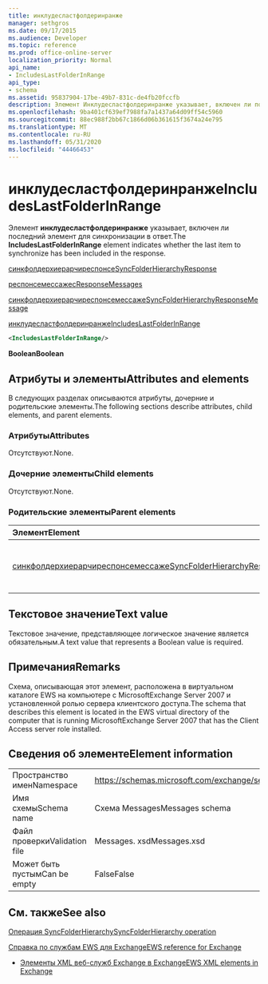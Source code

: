 ```yaml
---
title: инклудесластфолдеринранже
manager: sethgros
ms.date: 09/17/2015
ms.audience: Developer
ms.topic: reference
ms.prod: office-online-server
localization_priority: Normal
api_name:
- IncludesLastFolderInRange
api_type:
- schema
ms.assetid: 95837904-17be-49b7-831c-de4fb20fccfb
description: Элемент Инклудесластфолдеринранже указывает, включен ли последний элемент для синхронизации в ответ.
ms.openlocfilehash: 9ba401cf639ef7988fa7a1437a64d09ff54c5960
ms.sourcegitcommit: 88ec988f2bb67c1866d06b361615f3674a24e795
ms.translationtype: MT
ms.contentlocale: ru-RU
ms.lasthandoff: 05/31/2020
ms.locfileid: "44466453"
---
```

# <a name="includeslastfolderinrange"></a><span data-ttu-id="74742-103">инклудесластфолдеринранже</span><span class="sxs-lookup"><span data-stu-id="74742-103">IncludesLastFolderInRange</span></span>

<span data-ttu-id="74742-104">Элемент **инклудесластфолдеринранже** указывает, включен ли последний элемент для синхронизации в ответ.</span><span class="sxs-lookup"><span data-stu-id="74742-104">The **IncludesLastFolderInRange** element indicates whether the last item to synchronize has been included in the response.</span></span> 
  
[<span data-ttu-id="74742-105">синкфолдерхиерарчиреспонсе</span><span class="sxs-lookup"><span data-stu-id="74742-105">SyncFolderHierarchyResponse</span></span>](syncfolderhierarchyresponse.md)
  
[<span data-ttu-id="74742-106">респонсемессажес</span><span class="sxs-lookup"><span data-stu-id="74742-106">ResponseMessages</span></span>](responsemessages.md)
  
[<span data-ttu-id="74742-107">синкфолдерхиерарчиреспонсемессаже</span><span class="sxs-lookup"><span data-stu-id="74742-107">SyncFolderHierarchyResponseMessage</span></span>](syncfolderhierarchyresponsemessage.md)
  
[<span data-ttu-id="74742-108">инклудесластфолдеринранже</span><span class="sxs-lookup"><span data-stu-id="74742-108">IncludesLastFolderInRange</span></span>](includeslastfolderinrange.md)
  
```xml
<IncludesLastFolderInRange/>
```

 <span data-ttu-id="74742-109">**Boolean**</span><span class="sxs-lookup"><span data-stu-id="74742-109">**Boolean**</span></span>
## <a name="attributes-and-elements"></a><span data-ttu-id="74742-110">Атрибуты и элементы</span><span class="sxs-lookup"><span data-stu-id="74742-110">Attributes and elements</span></span>

<span data-ttu-id="74742-111">В следующих разделах описываются атрибуты, дочерние и родительские элементы.</span><span class="sxs-lookup"><span data-stu-id="74742-111">The following sections describe attributes, child elements, and parent elements.</span></span>
  
### <a name="attributes"></a><span data-ttu-id="74742-112">Атрибуты</span><span class="sxs-lookup"><span data-stu-id="74742-112">Attributes</span></span>

<span data-ttu-id="74742-113">Отсутствуют.</span><span class="sxs-lookup"><span data-stu-id="74742-113">None.</span></span>
  
### <a name="child-elements"></a><span data-ttu-id="74742-114">Дочерние элементы</span><span class="sxs-lookup"><span data-stu-id="74742-114">Child elements</span></span>

<span data-ttu-id="74742-115">Отсутствуют.</span><span class="sxs-lookup"><span data-stu-id="74742-115">None.</span></span>
  
### <a name="parent-elements"></a><span data-ttu-id="74742-116">Родительские элементы</span><span class="sxs-lookup"><span data-stu-id="74742-116">Parent elements</span></span>

|<span data-ttu-id="74742-117">**Элемент**</span><span class="sxs-lookup"><span data-stu-id="74742-117">**Element**</span></span>|<span data-ttu-id="74742-118">**Описание**</span><span class="sxs-lookup"><span data-stu-id="74742-118">**Description**</span></span>|
|:-----|:-----|
|[<span data-ttu-id="74742-119">синкфолдерхиерарчиреспонсемессаже</span><span class="sxs-lookup"><span data-stu-id="74742-119">SyncFolderHierarchyResponseMessage</span></span>](syncfolderhierarchyresponsemessage.md) <br/> |<span data-ttu-id="74742-120">Содержит состояние и результат запроса SyncFolderHierarchy.</span><span class="sxs-lookup"><span data-stu-id="74742-120">Contains the status and result of a SyncFolderHierarchy request.</span></span>  <br/> |
   
## <a name="text-value"></a><span data-ttu-id="74742-121">Текстовое значение</span><span class="sxs-lookup"><span data-stu-id="74742-121">Text value</span></span>

<span data-ttu-id="74742-122">Текстовое значение, представляющее логическое значение является обязательным.</span><span class="sxs-lookup"><span data-stu-id="74742-122">A text value that represents a Boolean value is required.</span></span>
  
## <a name="remarks"></a><span data-ttu-id="74742-123">Примечания</span><span class="sxs-lookup"><span data-stu-id="74742-123">Remarks</span></span>

<span data-ttu-id="74742-124">Схема, описывающая этот элемент, расположена в виртуальном каталоге EWS на компьютере с MicrosoftExchange Server 2007 и установленной ролью сервера клиентского доступа.</span><span class="sxs-lookup"><span data-stu-id="74742-124">The schema that describes this element is located in the EWS virtual directory of the computer that is running MicrosoftExchange Server 2007 that has the Client Access server role installed.</span></span>
  
## <a name="element-information"></a><span data-ttu-id="74742-125">Сведения об элементе</span><span class="sxs-lookup"><span data-stu-id="74742-125">Element information</span></span>

|||
|:-----|:-----|
|<span data-ttu-id="74742-126">Пространство имен</span><span class="sxs-lookup"><span data-stu-id="74742-126">Namespace</span></span>  <br/> |https://schemas.microsoft.com/exchange/services/2006/messages  <br/> |
|<span data-ttu-id="74742-127">Имя схемы</span><span class="sxs-lookup"><span data-stu-id="74742-127">Schema name</span></span>  <br/> |<span data-ttu-id="74742-128">Схема Messages</span><span class="sxs-lookup"><span data-stu-id="74742-128">Messages schema</span></span>  <br/> |
|<span data-ttu-id="74742-129">Файл проверки</span><span class="sxs-lookup"><span data-stu-id="74742-129">Validation file</span></span>  <br/> |<span data-ttu-id="74742-130">Messages. xsd</span><span class="sxs-lookup"><span data-stu-id="74742-130">Messages.xsd</span></span>  <br/> |
|<span data-ttu-id="74742-131">Может быть пустым</span><span class="sxs-lookup"><span data-stu-id="74742-131">Can be empty</span></span>  <br/> |<span data-ttu-id="74742-132">False</span><span class="sxs-lookup"><span data-stu-id="74742-132">False</span></span>  <br/> |
   
## <a name="see-also"></a><span data-ttu-id="74742-133">См. также</span><span class="sxs-lookup"><span data-stu-id="74742-133">See also</span></span>



[<span data-ttu-id="74742-134">Операция SyncFolderHierarchy</span><span class="sxs-lookup"><span data-stu-id="74742-134">SyncFolderHierarchy operation</span></span>](syncfolderhierarchy-operation.md)


[<span data-ttu-id="74742-135">Справка по службам EWS для Exchange</span><span class="sxs-lookup"><span data-stu-id="74742-135">EWS reference for Exchange</span></span>](ews-reference-for-exchange.md)
  
- [<span data-ttu-id="74742-136">Элементы XML веб-служб Exchange в Exchange</span><span class="sxs-lookup"><span data-stu-id="74742-136">EWS XML elements in Exchange</span></span>](ews-xml-elements-in-exchange.md)

